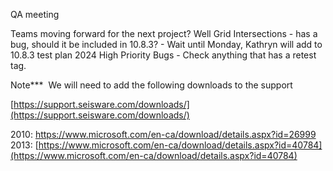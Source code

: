 QA meeting

Teams moving forward for the next project?
Well Grid Intersections - has a bug, should it be included in 10.8.3?
	- Wait until Monday, Kathryn will add to 10.8.3 test plan
2024 High Priority Bugs - Check anything that has a retest tag.



Note***  We will need to add the following downloads to the support 

[https://support.seisware.com/downloads/](https://support.seisware.com/downloads/)

2010: https://www.microsoft.com/en-ca/download/details.aspx?id=26999  
2013: [https://www.microsoft.com/en-ca/download/details.aspx?id=40784](https://www.microsoft.com/en-ca/download/details.aspx?id=40784)